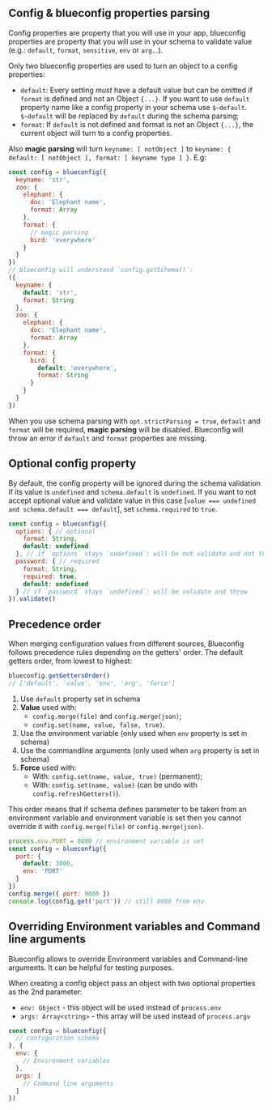 ## Config & blueconfig properties parsing

Config properties are property that you will use in your app, blueconfig properties are property that you will use in your schema to validate value (e.g.: `default`, `format`, `sensitive`, `env` or `arg`...).

Only two blueconfig properties are used to turn an object to a config properties:
  - `default`: Every setting *must* have a default value but can be omitted if `format` is defined and not an Object `{...}`. If you want to use `default` property name like a config property in your schema use `$~default`. `$~default` will be replaced by `default` during the schema parsing;
  - `format`: If `default` is not defined and format is not an Object `{...}`, the current object will turn to a config properties.

Also **magic parsing** will turn `keyname: [ notObject ]` to `keyname: { default: [ notObject ], format: [ keyname type ] }`. E.g:
```javascript
const config = blueconfig({
  keyname: 'str',
  zoo: {
    elephant: {
      doc: 'Elephant name',
      format: Array
    },
    format: {
      // magic parsing
      bird: 'everywhere'
    }
  }
})
// blueconfig will understand `config.getSchema()`:
({
  keyname: {
    default: 'str',
    format: String
  },
  zoo: {
    elephant: {
      doc: 'Elephant name',
      format: Array
    },
    format: {
      bird: {
        default: 'everywhere',
        format: String
      }
    }
  }
})
```

When you use schema parsing with `opt.strictParsing = true`, `default` and `format` will be required, **magic parsing** will be disabled. Blueconfig will throw an error if `default` and `format` properties are missing.

## Optional config property

By default, the config property will be ignored during the schema validation if its value is `undefined` and `schema.default` is `undefined`. If you want to not accept optional value and validate value in this case [`value === undefined and schema.default === default`], set `schema.required` to `true`.

```javascript
const config = blueconfig({
  options: { // optional
    format: String,
    default: undefined
  }, // if `options` stays `undefined`: will be not validate and not throw
  password: { // required
    format: String,
    required: true,
    default: undefined
  } // if `password` stays `undefined`: will be validate and throw
}).validate()
```


## Precedence order

When merging configuration values from different sources, Blueconfig follows precedence rules depending on the getters' order.
The default getters order, from lowest to highest:

```javascript
blueconfig.getGettersOrder()
// ['default', 'value', 'env', 'arg', 'force']
```

1. Use `default` property set in schema
2. **Value** used with:
    - `config.merge(file)` and `config.merge(json)`;
    - `config.set(name, value, false, true)`.
3. Use the environment variable (only used when `env` property is set in schema)
4. Use the commandline arguments (only used when `arg` property is set in schema)
5. **Force** used with:
    - With: `config.set(name, value, true)` (permanent);
    - With: `config.set(name, value)` (can be undo with `config.refreshGetters()`).

This order means that if schema defines parameter to be taken from an environment variable and environment variable is set then you cannot override it with `config.merge(file)` or `config.merge(json)`.

```javascript
process.env.PORT = 8080 // environment variable is set
const config = blueconfig({
  port: {
    default: 3000,
    env: 'PORT'
  }
})
config.merge({ port: 9000 })
console.log(config.get('port')) // still 8080 from env
```


## Overriding Environment variables and Command line arguments

Blueconfig allows to override Environment variables and Command-line arguments.
It can be helpful for testing purposes.

When creating a config object pass an object with two optional properties as the 2nd parameter:

- `env: Object` - this object will be used instead of `process.env`
- `args: Array<string>` - this array will be used instead of `process.argv`

```javascript
const config = blueconfig({
  // configuration schema
}, {
  env: {
    // Environment variables
  },
  args: [
    // Command line arguments
  ]
})
```
